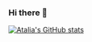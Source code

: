 ### Hi there 👋

<!--
**atalianb/atalianb** is a ✨ _special_ ✨ repository because its `README.md` (this file) appears on your GitHub profile.

Here are some ideas to get you started:

- 🔭 I’m currently working on ...
- 🌱 I’m currently learning ...
- 👯 I’m looking to collaborate on ...
- 🤔 I’m looking for help with ...
- 💬 Ask me about ...
- 📫 How to reach me: ...
- 😄 Pronouns: ...
- ⚡ Fun fact: ...
-->
[![Atalia's GitHub stats](https://github-readme-stats.vercel.app/api?username=atalianb)](https://github.com/atalianb/github-readme-stats)


